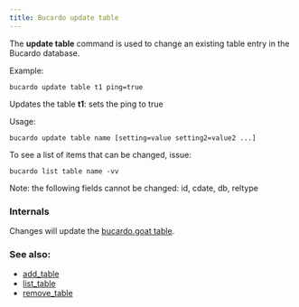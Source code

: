 ```yaml
---
title: Bucardo update table
---
```


The **update table** command is used to change an existing table entry in the Bucardo database.

Example:

    bucardo update table t1 ping=true

Updates the table **t1**: sets the ping to true

Usage:

    bucardo update table name [setting=value setting2=value2 ...]

To see a list of items that can be changed, issue:

    bucardo list table name -vv

Note: the following fields cannot be changed: id, cdate, db, reltype

### Internals

Changes will update the [bucardo.goat table](/Bucardo/bucardo.goat_table).

### See also:

-   [add_table](/Bucardo/add_table)
-   [list_table](/Bucardo/list_table)
-   [remove_table](/Bucardo/remove_table)
